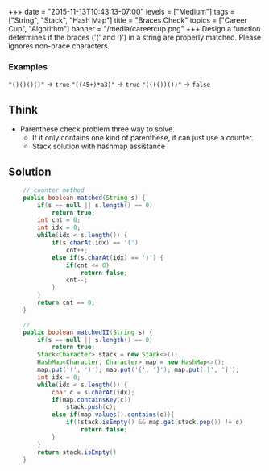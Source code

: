 +++
date = "2015-11-13T10:43:13-07:00"
levels = ["Medium"]
tags = ["String", "Stack", "Hash Map"]
title = "Braces Check"
topics = ["Career Cup", "Algorithm"]
banner = "/media/careercup.png"
+++
Design a function determines if the braces ('(' and ')') in a string are properly matched. Please ignores non-brace characters.
<!--more-->

### Examples
`"()()()()"`   -> `true`
`"((45+)*a3)"` -> `true`
`"(((())())"`  -> `false`

## Think 
- Parenthese check problem three way to solve.
	- If it only contains one kind of parenthese, it can just use a counter.
	- Stack solution with hashmap assistance

## Solution
```java
	// counter method
	public boolean matched(String s) {
		if(s == null || s.length() == 0)
			return true;
		int cnt = 0;
		int idx = 0;
		while(idx < s.length()) {
			if(s.charAt(idx) == '(')
				cnt++;
			else if(s.charAt(idx) == ')') {
				if(cnt <= 0) 
					return false;
				cnt--;
			}
		}
		return cnt == 0;
	}

	// 
	public boolean matchedII(String s) {
		if(s == null || s.length() == 0)
			return true;
		Stack<Character> stack = new Stack<>();
		HashMap<Character, Character> map = new HashMap<>();
		map.put('(', ')'); map.put('{', '}'); map.put('[', ']');
		int idx = 0;
		while(idx < s.length()) {
			char c = s.charAt(idx);
			if(map.containsKey(c))
				stack.push(c);
			else if(map.values().contains(c)){
				if(!stack.isEmpty() && map.get(stack.pop()) != c)
					return false;
			}
		}
		return stack.isEmpty()
	}
```